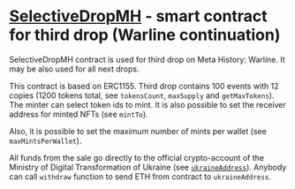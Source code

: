 # [SelectiveDropMH](/contracts/SelectiveDropMH.sol) - smart contract for third drop (Warline continuation)

SelectiveDropMH contract is used for third drop on Meta History: Warline.
It may be also used for all next drops.

This contract is based on ERC1155.
Third drop contains 100 events with 12 copies
(1200 tokens total, see `tokensCount`, `maxSupply` and `getMaxTokens`).
The minter can select token ids to mint. It is also possible to set the receiver address for minted NFTs (see `mintTo`).

Also, it is possible to set the maximum number of mints per wallet (see `maxMintsPerWallet`).

All funds from the sale go directly to the official crypto-account of the Ministry of Digital Transformation of Ukraine (see [`ukraineAddress`](https://etherscan.io/address/0x165CD37b4C644C2921454429E7F9358d18A45e14)).
Anybody can call `withdraw` function to send ETH from contract to `ukraineAddress`.
